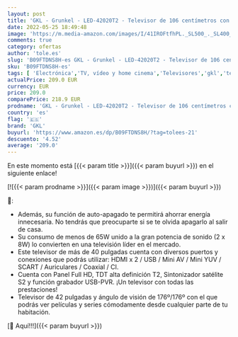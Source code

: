 ```yaml
---
layout: post
title: 'GKL - Grunkel - LED-42020T2 - Televisor de 106 centímetros con Panel Full HD  sintonizador TDT Alta Definición T2 y Potencia de Sonido 2 x 8W. con Modo Hotel y Auto-Apagado - 42 Pulgadas – Negro'
date: 2022-05-25 18:49:48
image: 'https://m.media-amazon.com/images/I/41IROFtfhPL._SL500_._SL400_.jpg'
comments: true
category: ofertas
author: 'tole.es'
slug: 'B09FTDNS8H-es GKL - Grunkel - LED-42020T2 - Televisor de 106 centímetros...'
sku: 'B09FTDNS8H-es'
tags: [ 'Electrónica','TV, vídeo y home cinema','Televisores','gkl','televisor','🇪🇸', ]
actualPrice: 209.0 EUR
currency: EUR
price: 209.0
comparePrice: 218.9 EUR
prodname: 'GKL - Grunkel - LED-42020T2 - Televisor de 106 centímetros con Panel Full HD  sintonizador TDT Alta Definición T2 y Potencia de Sonido 2 x 8W. con Modo Hotel y Auto-Apagado - 42 Pulgadas – Negro'
country: 'es'
flag: '🇪🇸'
brand: 'GKL'
buyurl: 'https://www.amazon.es/dp/B09FTDNS8H/?tag=tolees-21'
descuento: '4.52'
average: '209.0'
---
```


En este momento está [{{< param title >}}]({{< param buyurl >}}) en el siguiente enlace!

[![{{< param prodname >}}]({{< param image >}})]({{< param buyurl >}})

🔎:

- Además, su función de auto-apagado te permitirá ahorrar energía innecesaria. No tendrás que preocuparte si se te olvida apagarlo al salir de casa.
- Su consumo de menos de 65W unido a la gran potencia de sonido (2 x 8W) lo convierten en una televisión líder en el mercado.
- Este televisor de más de 40 pulgadas cuenta con diversos puertos y conexiones que podrás utilizar: HDMI x 2 / USB / Mini AV / Mini YUV / SCART / Auriculares / Coaxial / CI.
- Cuenta con Panel Full HD, TDT alta definición T2, Sintonizador satélite S2 y función grabador USB-PVR. ¡Un televisor con todas las prestaciones!
- Televisor de 42 pulgadas y ángulo de visión de 176º/176º con el que podrás ver películas y series cómodamente desde cualquier parte de tu habitación.

[🛒 Aquí!!!]({{< param buyurl >}})
